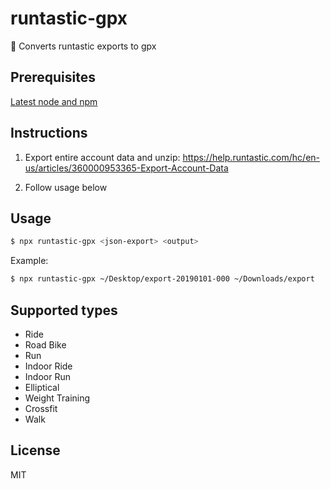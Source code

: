 # runtastic-gpx

💪 Converts runtastic exports to gpx

## Prerequisites

[Latest node and npm](https://nodejs.org)

## Instructions

1. Export entire account data and unzip:
   https://help.runtastic.com/hc/en-us/articles/360000953365-Export-Account-Data

2. Follow usage below

## Usage

```sh
$ npx runtastic-gpx <json-export> <output>
```

Example:

```sh
$ npx runtastic-gpx ~/Desktop/export-20190101-000 ~/Downloads/export
```

## Supported types

- Ride
- Road Bike
- Run
- Indoor Ride
- Indoor Run
- Elliptical
- Weight Training
- Crossfit
- Walk

## License

MIT
